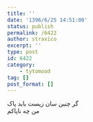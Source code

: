```yaml
---
title: ''
date: '1396/6/25 14:51:00'
status: publish
permalink: /6422
author: straxico
excerpt: ''
type: post
id: 6422
category:
    - tytomood
tag: []
post_format: []
---
```

گر چنین سان زیست باید پاک  
من چه ناپاکم